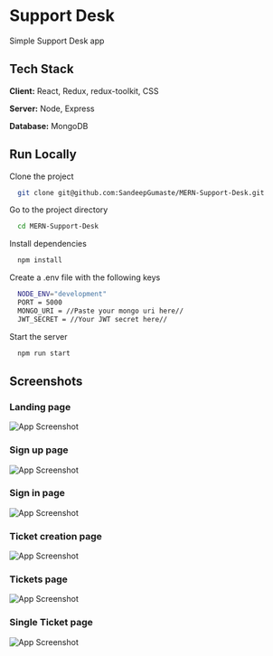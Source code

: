 
# Support Desk


Simple Support Desk app


## Tech Stack

**Client:** React, Redux, redux-toolkit, CSS

**Server:** Node, Express

**Database:** MongoDB
## Run Locally

Clone the project

```bash
  git clone git@github.com:SandeepGumaste/MERN-Support-Desk.git
```

Go to the project directory

```bash
  cd MERN-Support-Desk
```

Install dependencies

```bash
  npm install
```

Create a .env file with the following keys
```bash
  NODE_ENV="development"
  PORT = 5000
  MONGO_URI = //Paste your mongo uri here//
  JWT_SECRET = //Your JWT secret here//
```

Start the server

```bash
  npm run start
```


## Screenshots

### Landing page
 
![App Screenshot](https://i.ibb.co/gwN8scT/Screenshot-from-2022-08-27-12-31-28.png)

### Sign up page

![App Screenshot](https://i.ibb.co/Sr52fpZ/Screenshot-from-2022-08-27-17-12-09.png)

### Sign in page

![App Screenshot](https://i.ibb.co/8DWVmG2/Screenshot-from-2022-08-27-17-12-04.png)

### Ticket creation page

![App Screenshot](https://i.ibb.co/YhH2xx0/Screenshot-from-2022-08-27-17-01-35.png)

### Tickets page

![App Screenshot](https://i.ibb.co/W6nRMXX/Screenshot-from-2022-08-27-17-02-22.png)

### Single Ticket page

![App Screenshot](https://i.ibb.co/2sJyJk4/Screenshot-from-2022-08-27-17-02-32.png)




